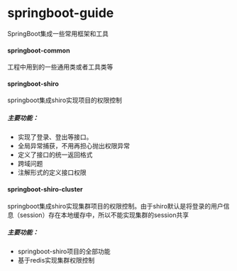 # springboot-guide
SpringBoot集成一些常用框架和工具


#### springboot-common
工程中用到的一些通用类或者工具类等

#### springboot-shiro
springboot集成shiro实现项目的权限控制

##### 主要功能：
 - 实现了登录、登出等接口。
 - 全局异常捕获，不用再担心抛出权限异常
 - 定义了接口的统一返回格式
 - 跨域问题
 - 注解形式的定义接口权限
 
 #### springboot-shiro-cluster
 springboot集成shiro实现集群项目的权限控制。由于shiro默认是将登录的用户信息（session）存在本地缓存中，所以不能实现集群的session共享
 
 ##### 主要功能：
  - springboot-shiro项目的全部功能
  - 基于redis实现集群权限控制
